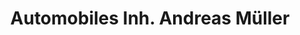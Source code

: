 ---
title: "Automobiles Inh. Andreas Müller"
url: /lorsch/automobiles-inh-andreas-mueller/
shop: Autowerkstatt
---